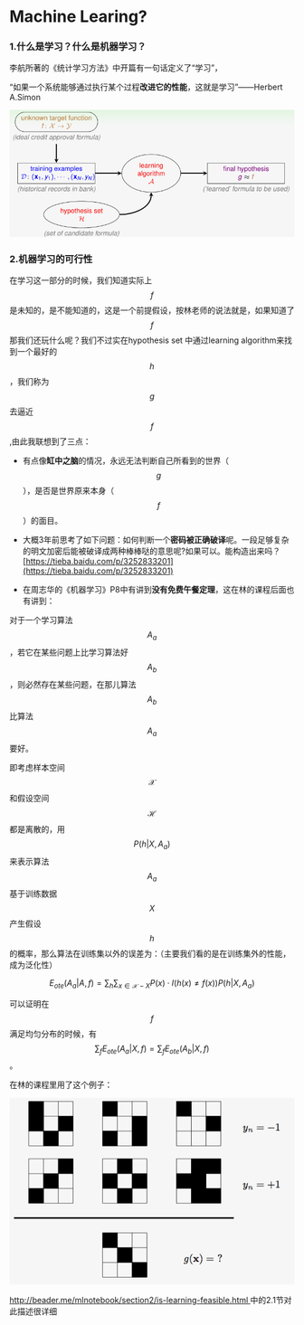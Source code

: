 # Machine Learing?

### 1.什么是学习？什么是机器学习？

李航所著的《统计学习方法》中开篇有一句话定义了“学习”，

“如果一个系统能够通过执行某个过程**改进它的性能**，这就是学习”——Herbert A.Simon

![](/assets/3WS0M%28LF_E}D_{%29~E6P%28@Q7.png)

### 2.机器学习的可行性

在学习这一部分的时候，我们知道实际上$$f$$是未知的，是不能知道的，这是一个前提假设，按林老师的说法就是，如果知道了$$f$$那我们还玩什么呢？我们不过实在hypothesis set 中通过learning algorithm来找到一个最好的$$h$$，我们称为$$g$$去逼近$$f$$,由此我联想到了三点：

* 有点像**缸中之脑**的情况，永远无法判断自己所看到的世界（$$g$$），是否是世界原来本身（$$f$$）的面目。

* 大概3年前思考了如下问题：如何判断一个**密码被正确破译**呢。一段足够复杂的明文加密后能被破译成两种棒棒哒的意思呢?如果可以。能构造出来吗？[https://tieba.baidu.com/p/3252833201](https://tieba.baidu.com/p/3252833201)

* 在周志华的《机器学习》P8中有讲到**没有免费午餐定理**，这在林的课程后面也有讲到：

对于一个学习算法$$A_a$$，若它在某些问题上比学习算法好$$A_b$$，则必然存在某些问题，在那儿算法$$A_b$$比算法$$A_a$$要好。

即考虑样本空间$$\mathcal{X}$$和假设空间$$\mathcal{H}$$都是离散的，用$$P(h|X,A_a)$$来表示算法$$A_a$$基于训练数据$$X$$产生假设$$h$$的概率，那么算法在训练集以外的误差为：（主要我们看的是在训练集外的性能，成为泛化性）


$$
E_{ote}(A_a|A,f)=\sum_h\sum_{x\in \mathcal{X}-X} P(x)\cdot I(h(x)\neq f(x))P(h|X,A_a)
$$


可以证明在$$f$$满足均匀分布的时候，有$$\sum_f E_{ote}(A_a|X,f)=\sum_f E_{ote}(A_b|X,f)$$。

在林的课程里用了这个例子：

![](/assets/5CRW6R1QEIR8{XXQ5%28@4_3F.png)

[http://beader.me/mlnotebook/section2/is-learning-feasible.html ](http://beader.me/mlnotebook/section2/is-learning-feasible.html)中的2.1节对此描述很详细

